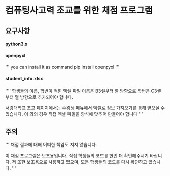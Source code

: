 # 컴퓨팅사고력 조교를 위한 채점 프로그램

## 요구사항

#### python3.x
#### openpyxl
'''
you can install it as command
pip install openpyxl
'''
#### student_info.xlsx
'''' 
학생들의 이름, 학번이 적힌 액셀 파일
이름은 B3셀부터 열 방향으로
학번은 C3셀부터 열 방향으로 추가되어야 합니다.

서강대학교 조교 페이지에서는 수강생 메뉴에서 엑셀로 정보 가져오기를 통해 받으실 수 있습니다.
이 외의 경우 직접 엑셀 파일을 양식에 맞추어 만들어야 합니다
'''

## 주의
'''
채점 결과에 대해 어떠한 책임도 지지 않습니다.

이 채점 프로그램은 보조용입니다.
직접 학생들의 코드를 한번 더 확인해주시기 바랍니다.
저 또한 보조용으로 사용하고 있으며, 모든 학생들의 코드를 다시 확인하고 있습니다.
'''
